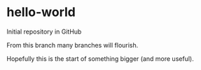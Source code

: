 # hello-world
Initial repository in GitHub

From this branch many branches will flourish. 

Hopefully this is the start of something bigger
(and more useful).  
